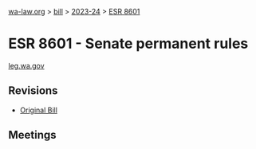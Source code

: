 [wa-law.org](/) > [bill](/bill/) > [2023-24](/bill/2023-24/) > [ESR 8601](/bill/2023-24/esr/8601/)

# ESR 8601 - Senate permanent rules
[leg.wa.gov](https://app.leg.wa.gov/billsummary?BillNumber=8601&Year=2023&Initiative=false)

## Revisions
* [Original Bill](1/)

## Meetings